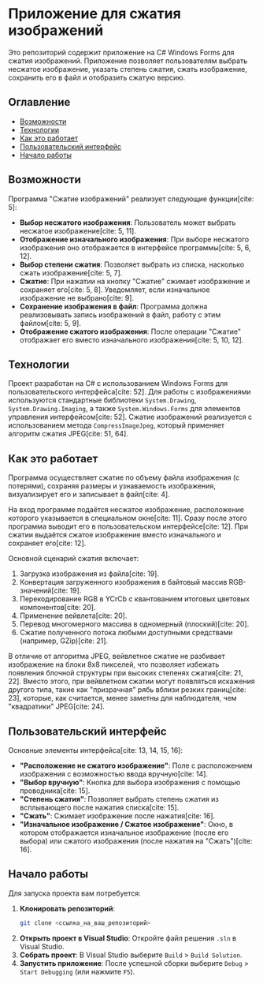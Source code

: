 # Приложение для сжатия изображений

Это репозиторий содержит приложение на C# Windows Forms для сжатия изображений. Приложение позволяет пользователям выбрать несжатое изображение, указать степень сжатия, сжать изображение, сохранить его в файл и отобразить сжатую версию.

## Оглавление

* [Возможности](#возможности)
* [Технологии](#технологии)
* [Как это работает](#как-это-работает)
* [Пользовательский интерфейс](#пользовательский-интерфейс)
* [Начало работы](#начало-работы)

## Возможности

Программа "Сжатие изображений" реализует следующие функции[cite: 5]:
* **Выбор несжатого изображения**: Пользователь может выбрать несжатое изображение[cite: 5, 11].
* **Отображение изначального изображения**: При выборе несжатого изображения оно отображается в интерфейсе программы[cite: 5, 6, 12].
* **Выбор степени сжатия**: Позволяет выбрать из списка, насколько сжать изображение[cite: 5, 7].
* **Сжатие**: При нажатии на кнопку "Сжатие" сжимает изображение и сохраняет его[cite: 5, 8]. Уведомляет, если изначальное изображение не выбрано[cite: 9].
* **Сохранение изображения в файл**: Программа должна реализовывать запись изображений в файл, работу с этим файлом[cite: 5, 9].
* **Отображение сжатого изображения**: После операции "Сжатие" отображает его вместо изначального изображения[cite: 5, 10, 12].

## Технологии

Проект разработан на C# с использованием Windows Forms для пользовательского интерфейса[cite: 52]. Для работы с изображениями используются стандартные библиотеки `System.Drawing`, `System.Drawing.Imaging`, а также `System.Windows.Forms` для элементов управления интерфейсом[cite: 52]. Сжатие изображений реализуется с использованием метода `CompressImageJpeg`, который применяет алгоритм сжатия JPEG[cite: 51, 64].

## Как это работает

Программа осуществляет сжатие по объему файла изображения (с потерями), сохраняя размеры и узнаваемость изображения, визуализирует его и записывает в файл[cite: 4].

На вход программе подаётся несжатое изображение, расположение которого указывается в специальном окне[cite: 11]. Сразу после этого программа выводит его в пользовательском интерфейсе[cite: 12]. При сжатии выдаётся сжатое изображение вместо изначального и сохраняет его[cite: 12].

Основной сценарий сжатия включает:
1.  Загрузка изображения из файла[cite: 19].
2.  Конвертация загруженного изображения в байтовый массив RGB-значений[cite: 19].
3.  Перекодирование RGB в YCrCb с квантованием итоговых цветовых компонентов[cite: 20].
4.  Применение вейвлета[cite: 20].
5.  Перевод многомерного массива в одномерный (плоский)[cite: 20].
6.  Сжатие полученного потока любыми доступными средствами (например, GZip)[cite: 21].

В отличие от алгоритма JPEG, вейвлетное сжатие не разбивает изображение на блоки 8x8 пикселей, что позволяет избежать появления блочной структуры при высоких степенях сжатия[cite: 21, 22]. Вместо этого, при вейвлетном сжатии могут появляться искажения другого типа, такие как "призрачная" рябь вблизи резких границ[cite: 23], которые, как считается, менее заметны для наблюдателя, чем "квадратики" JPEG[cite: 24].

## Пользовательский интерфейс

Основные элементы интерфейса[cite: 13, 14, 15, 16]:
* **"Расположение не сжатого изображение"**: Поле с расположением изображения с возможностью ввода вручную[cite: 14].
* **"Выбор вручную"**: Кнопка для выбора изображения с помощью проводника[cite: 15].
* **"Степень сжатия"**: Позволяет выбрать степень сжатия из всплывающего после нажатия списка[cite: 15].
* **"Сжать"**: Сжимает изображение после нажатия[cite: 16].
* **"Изначальное изображение / Сжатое изображение"**: Окно, в котором отображается изначальное изображение (после его выбора) или сжатого изображения (после нажатия на "Сжать")[cite: 16].

## Начало работы

Для запуска проекта вам потребуется:
1.  **Клонировать репозиторий**:
    ```bash
    git clone <ссылка_на_ваш_репозиторий>
    ```
2.  **Открыть проект в Visual Studio**: Откройте файл решения `.sln` в Visual Studio.
3.  **Собрать проект**: В Visual Studio выберите `Build` > `Build Solution`.
4.  **Запустить приложение**: После успешной сборки выберите `Debug` > `Start Debugging` (или нажмите `F5`).
